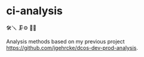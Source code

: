 # ci-analysis

🛠️🪛
🗜️⚙️
🔩🔨

Analysis methods based on my previous project https://github.com/jgehrcke/dcos-dev-prod-analysis.
